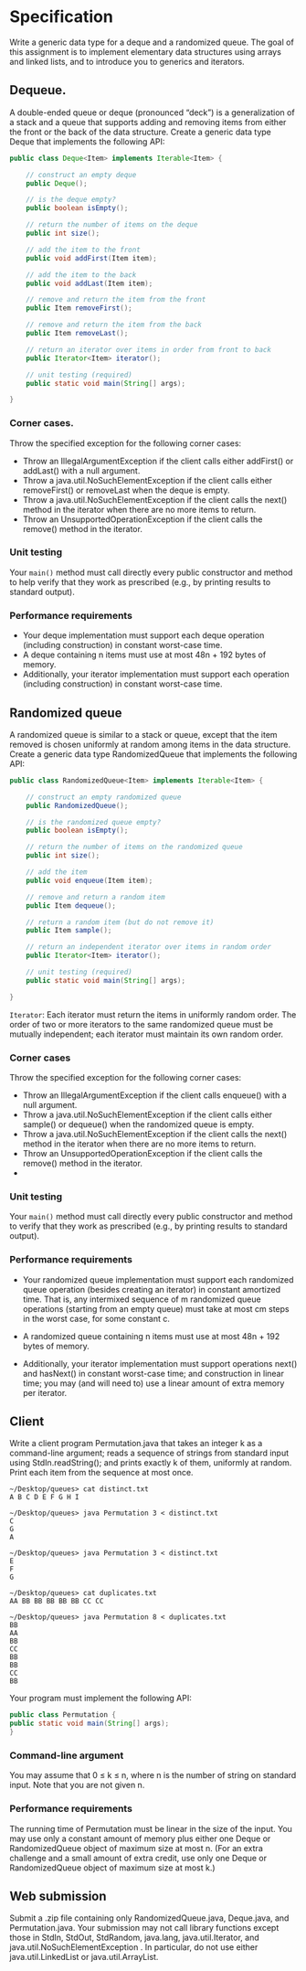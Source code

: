 # Specification
Write a generic data type for a deque and a randomized queue. The goal of this assignment is to implement elementary data structures using arrays and linked lists, and to introduce you to generics and iterators.

## Dequeue. 

A double-ended queue or deque (pronounced “deck”) is a generalization of a stack and a queue that supports adding and removing items from either the front or the back of the data structure. Create a generic data type Deque that implements the following API:

```java
public class Deque<Item> implements Iterable<Item> {

    // construct an empty deque
    public Deque();

    // is the deque empty?
    public boolean isEmpty();

    // return the number of items on the deque
    public int size();

    // add the item to the front
    public void addFirst(Item item);

    // add the item to the back
    public void addLast(Item item);

    // remove and return the item from the front
    public Item removeFirst();

    // remove and return the item from the back
    public Item removeLast();

    // return an iterator over items in order from front to back
    public Iterator<Item> iterator();

    // unit testing (required)
    public static void main(String[] args);

}
```

### Corner cases.  

Throw the specified exception for the following corner cases:

+ Throw an IllegalArgumentException if the client calls either addFirst() or addLast() with a null argument.
+ Throw a java.util.NoSuchElementException if the client calls either removeFirst() or removeLast when the deque is empty.
+ Throw a java.util.NoSuchElementException if the client calls the next() method in the iterator when there are no more items to return.
+ Throw an UnsupportedOperationException if the client calls the remove() method in the iterator.

### Unit testing

Your ```main()``` method must call directly every public constructor and method to help verify that they work as prescribed (e.g., by printing results to standard output).

### Performance requirements

+ Your deque implementation must support each deque operation (including construction) in constant worst-case time. 
+ A deque containing n items must use at most 48n + 192 bytes of memory. 
+ Additionally, your iterator implementation must support each operation (including construction) in constant worst-case time.

## Randomized queue

A randomized queue is similar to a stack or queue, except that the item removed is chosen uniformly at random among items in the data structure. Create a generic data type RandomizedQueue that implements the following API:

```java
public class RandomizedQueue<Item> implements Iterable<Item> {

    // construct an empty randomized queue
    public RandomizedQueue();

    // is the randomized queue empty?
    public boolean isEmpty();

    // return the number of items on the randomized queue
    public int size();

    // add the item
    public void enqueue(Item item);

    // remove and return a random item
    public Item dequeue();

    // return a random item (but do not remove it)
    public Item sample();

    // return an independent iterator over items in random order
    public Iterator<Item> iterator();

    // unit testing (required)
    public static void main(String[] args);

}
```

`Iterator`: Each iterator must return the items in uniformly random order. The order of two or more iterators to the same randomized queue must be mutually independent; each iterator must maintain its own random order.

### Corner cases

Throw the specified exception for the following corner cases:

+ Throw an IllegalArgumentException if the client calls enqueue() with a null argument.
+ Throw a java.util.NoSuchElementException if the client calls either sample() or dequeue() when the randomized queue is empty.
+ Throw a java.util.NoSuchElementException if the client calls the next() method in the iterator when there are no more items to return.
+ Throw an UnsupportedOperationException if the client calls the remove() method in the iterator.
+ 
### Unit testing

Your ```main()``` method must call directly every public constructor and method to verify that they work as prescribed (e.g., by printing results to standard output).

### Performance requirements

+ Your randomized queue implementation must support each randomized queue operation (besides creating an iterator) in constant amortized time. That is, any intermixed sequence of m randomized queue operations (starting from an empty queue) must take at most cm steps in the worst case, for some constant c. 

+ A randomized queue containing n items must use at most 48n + 192 bytes of memory. 

+ Additionally, your iterator implementation must support operations next() and hasNext() in constant worst-case time; and construction in linear time; you may (and will need to) use a linear amount of extra memory per iterator.

## Client

Write a client program Permutation.java that takes an integer k as a command-line argument; reads a sequence of strings from standard input using StdIn.readString(); and prints exactly k of them, uniformly at random. Print each item from the sequence at most once.

```shell
~/Desktop/queues> cat distinct.txt
A B C D E F G H I

~/Desktop/queues> java Permutation 3 < distinct.txt
C
G
A

~/Desktop/queues> java Permutation 3 < distinct.txt
E
F
G
```

```shell
~/Desktop/queues> cat duplicates.txt
AA BB BB BB BB BB CC CC

~/Desktop/queues> java Permutation 8 < duplicates.txt
BB
AA
BB
CC
BB
BB
CC
BB
```

Your program must implement the following API:

```java
public class Permutation {
public static void main(String[] args);
}
```

### Command-line argument

You may assume that 0 ≤ k ≤ n, where n is the number of string on standard input. Note that you are not given n.

### Performance requirements

The running time of Permutation must be linear in the size of the input. You may use only a constant amount of memory plus either one Deque or RandomizedQueue object of maximum size at most n. (For an extra challenge and a small amount of extra credit, use only one Deque or RandomizedQueue object of maximum size at most k.)

## Web submission

Submit a .zip file containing only RandomizedQueue.java, Deque.java, and Permutation.java. Your submission may not call library functions except those in StdIn, StdOut, StdRandom, java.lang, java.util.Iterator, and java.util.NoSuchElementException . In particular, do not use either java.util.LinkedList or java.util.ArrayList.
